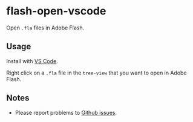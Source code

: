 # flash-open-vscode

Open `.fla` files in Adobe Flash.

## Usage

Install with [VS Code](https://code.visualstudio.com).

Right click on a `.fla` file in the `tree-view` that you want to open in Adobe Flash.

## Notes

- Please report problems to [Github issues](https://github.com/pxgamer/flash-open-vscode/issues).